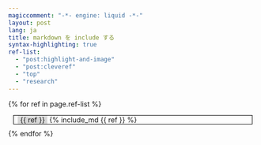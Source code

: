 ```yaml
---
magiccomment: "-*- engine: liquid -*-"
layout: post
lang: ja
title: markdown を include する
syntax-highlighting: true
ref-list:
  - "post:highlight-and-image"
  - "post:cleveref"
  - "top"
  - "research"
---
```


<style>
 .included{
   border: 1px solid black;
   padding-left: 8px;
   padding-right: 8px;
   margin: 10px;
   display: block;
 }
 .title{
   background-color: hsl(0, 0%, 85%);
   display: inline-block;
   padding-left: 5px;
   padding-right: 5px;
 }
</style>

{% for ref in page.ref-list %}
  <div class="included">
    <div class="title">
      {{ ref }}
    </div>
    {% include_md {{ ref }} %}
  </div>
{% endfor %}
